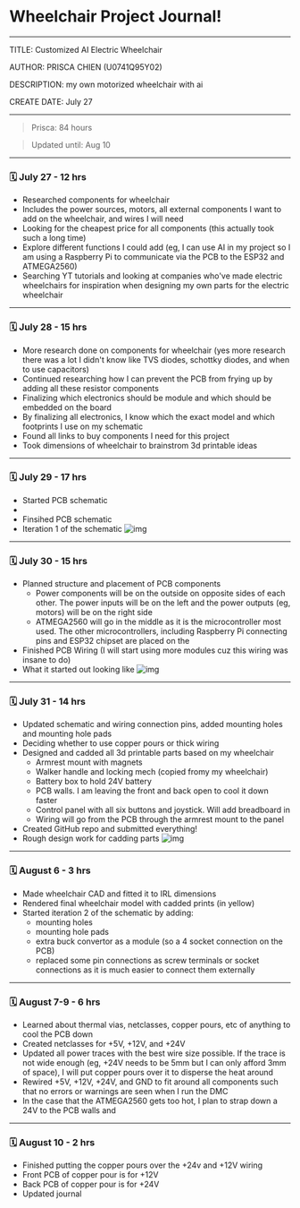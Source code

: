 # Wheelchair Project Journal!
---
TITLE: Customized AI Electric Wheelchair

AUTHOR: PRISCA CHIEN (U0741Q95Y02)

DESCRIPTION: my own motorized wheelchair with ai

CREATE DATE: July 27

---

> Prisca: 84 hours

> Updated until: Aug 10

---

### 🗓️ July 27 - 12 hrs
- Researched components for wheelchair
- Includes the power sources, motors, all external components I want to add on the wheelchair, and wires I will need
- Looking for the cheapest price for all components (this actually took such a long time)
- Explore different functions I could add (eg, I can use AI in my project so I am using a Raspberry Pi to communicate via the PCB to the ESP32 and ATMEGA2560)
- Searching YT tutorials and looking at companies who've made electric wheelchairs for inspiration when designing my own parts for the electric wheelchair

---

### 🗓️ July 28 - 15 hrs
- More research done on components for wheelchair (yes more research there was a lot I didn't know like TVS diodes, schottky diodes, and when to use capacitors)
- Continued researching how I can prevent the PCB from frying up by adding all these resistor components
- Finalizing which electronics should be module and which should be embedded on the board
- By finalizing all electronics, I know which the exact model and which footprints I use on my schematic
- Found all links to buy components I need for this project
- Took dimensions of wheelchair to brainstrom 3d printable ideas

---

### 🗓️ July 29 - 17 hrs
- Started PCB schematic
- 
- Finsihed PCB schematic
- Iteration 1 of the schematic
![img](https://hc-cdn.hel1.your-objectstorage.com/s/v3/4b4b8b8afdccffbccfdec6a6b5717c06559c7f5f_img_4016.jpg)

---

### 🗓️ July 30 - 15 hrs
- Planned structure and placement of PCB components
  - Power components will be on the outside on opposite sides of each other. The power inputs will be on the left and the power outputs (eg, motors) will be on the right side
  - ATMEGA2560 will go in the middle as it is the microcontroller most used. The other microcontrollers, including Raspberry Pi connecting pins and ESP32 chipset are placed on the 
- Finished PCB Wiring (I will start using more modules cuz this wiring was insane to do)
- What it started out looking like
![img](https://hc-cdn.hel1.your-objectstorage.com/s/v3/f4f6b399066dbb6df82e7c2efb8668861b58bc5c_img_4015.jpg)

---

### 🗓️ July 31 - 14 hrs
- Updated schematic and wiring connection pins, added mounting holes and mounting hole pads
- Deciding whether to use copper pours or thick wiring
- Designed and cadded all 3d printable parts based on my wheelchair
  - Armrest mount with magnets
  - Walker handle and locking mech (copied fromy my wheelchair)
  - Battery box to hold 24V battery
  - PCB walls. I am leaving the front and back open to cool it down faster
  - Control panel with all six buttons and joystick. Will add breadboard in
  - Wiring will go from the PCB through the armrest mount to the panel
- Created GitHub repo and submitted everything!
- Rough design work for cadding parts
![img](https://hc-cdn.hel1.your-objectstorage.com/s/v3/43a9d2fc1330624c16ef6537d5dcf59f4a01176e_screenshot_2025-08-01_at_1.18.18___am.png)

---

### 🗓️ August 6 - 3 hrs
- Made wheelchair CAD and fitted it to IRL dimensions
- Rendered final wheelchair model with cadded prints (in yellow)
- Started iteration 2 of the schematic by adding:
  - mounting holes
  - mounting hole pads
  - extra buck convertor as a module (so a 4 socket connection on the PCB)
  - replaced some pin connections as screw terminals or socket connections as it is much easier to connect them externally

---

### 🗓️ August 7-9 - 6 hrs
- Learned about thermal vias, netclasses, copper pours, etc of anything to cool the PCB down
- Created netclasses for +5V, +12V, and +24V
- Updated all power traces with the best wire size possible. If the trace is not wide enough (eg, +24V needs to be 5mm but I can only afford 3mm of space), I will put copper pours over it to disperse the heat around
- Rewired +5V, +12V, +24V, and GND to fit around all components such that no errors or warnings are seen when I run the DMC
- In the case that the ATMEGA2560 gets too hot, I plan to strap down a 24V to the PCB walls and 

---

### 🗓️ August 10 - 2 hrs
- Finished putting the copper pours over the +24v and +12V wiring
- Front PCB of copper pour is for +12V
- Back PCB of copper pour is for +24V
- Updated journal
